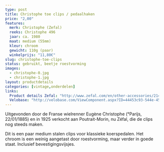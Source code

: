 ```yaml
---
type: post
title: Christophe toe clips / pedaalhaken
price: "2,00"
features:
  merk: Christophe (Zefal)
  reeks: Christophe 496
  jaar: ca. 1980
  maat: medium (55mm)
  kleur: chroom
  gewicht: 110g (paar)
  winkelprijs: "11,80€"
slug: christophe-toe-clips
status: gebruikt, beetje roestvorming
images: 
  - christophe-0.jpg
  - christophe-1.jpg
layout: productdetails
categories: [vintage,onderdelen]
links:
  Product details Zefal: "http://www.zefal.com/en/other-accessories/214-christophe-steel-toe-clips.html"
  Velobase: "http://velobase.com/ViewComponent.aspx?ID=44453c93-544e-45d4-8493-0192a181c98b"
---
```

Uitgevonden door de Franse wielrenner Eugène Christophe (°Parijs, 22/01/1885) en in 1925 verkocht aan Poutrait-Morin, nu Zéfal, die de clips nog steeds maken.

Dit is een paar medium stalen clips voor klassieke koerspedalen. Het chroom is een weinig aangetast door roestvorming, maar verder in goede staat. Inclusief bevestigingsvijsjes.